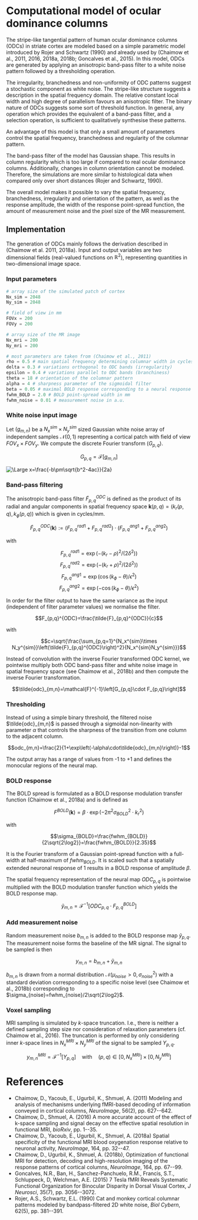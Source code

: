# Computational model of ocular dominance columns
The stripe-like tangential pattern of human ocular dominance columns (ODCs) in striate cortex are modeled based on a simple parametric model introduced by Rojer and Schwartz (1990) and already used by (Chaimow et al., 2011, 2016, 2018a, 2018b; Goncalves et al., 2015). In this model, ODCs are generated by applying an anisotropic band-pass filter to a white noise pattern followed by a thresholding operation.

The irregularity, branchedness and non-uniformity of ODC patterns suggest a stochastic component as white noise. The stripe-like structure suggests a description in the spatial frequency domain. The relative constant local width and high degree of parallelism favours an anisotropic filter. The binary nature of ODCs suggests some sort of threshold function. In general, any operation which provides the equivalent of a band-pass filter, and a selection operation, is sufficient to qualitatively synthesise these patterns.

An advantage of this model is that only a small amount of parameters control the spatial frequency, branchedness and regularity of the columnar pattern.

The band-pass filter of the model has Gaussian shape. This results in column regularity which is too large if compared to real ocular dominance columns. Additionally, changes in column orientation cannot be modeled. Therefore, the simulations are more similar to histological data when compared only over short distances (Rojer and Schwartz, 1990).

The overall model makes it possible to vary the spatial frequency, branchedness, irregularity and orientation of the pattern, as well as the response amplitude, the width of the response point-spread function, the amount of measurement noise and the pixel size of the MR measurement.

## Implementation
The generation of ODCs mainly follows the derivation described in (Chaimow et al. 2011, 2018a). Input and output variables are two dimensional fields (real-valued functions on $\mathbb{R}^2$), representing quantities in two-dimensional image space.

### Input parameters
~~~python
# array size of the simulated patch of cortex
Nx_sim = 2048
Ny_sim = 2048

# field of view in mm
FOVx = 200
FOVy = 200

# array size of the MR image
Nx_mri = 200
Ny_mri = 200

# most parameters are taken from (Chaimow et al., 2011)
rho = 0.5 # main spatial frequency determining columnar width in cycles/mm
delta = 0.3 # variations orthogonal to ODC bands (irregularity)
epsilon = 0.4 # variations parallel to ODC bands (branchiness)
theta = 18 # orientation of the columnar pattern
alpha = 4 # sharpness parameter of the sigmoidal filter
beta = 0.05 # maximal BOLD response corresponding to a neural response of 1
fwhm_BOLD = 2.0 # BOLD point-spread width in mm
fwhm_noise = 0.01 # measurement noise in a.u.
~~~

### White noise input image
Let $(g_{m,n}$) be a $N_x^{sim}\times N_y^{sim}$ sized Gaussian white noise array of independent samples $\mathcal{N}(0,1)$ representing a cortical patch with field of view $FOV_x\times FOV_y$. We compute the discrete Fourier transform $(G_{p,q})$.

$$G_{p,q}=\mathcal{F}\left[g_{m,n}\right]$$

<img src="https://latex.codecogs.com/svg.latex?\Large&space;G_{p,q}=\mathcal{F}\left[g_{m,n}\right]" title="\Large x=\frac{-b\pm\sqrt{b^2-4ac}}{2a}" />

### Band-pass filtering
The anisotropic band-pass filter $\tilde{F}_{p,q}^{ODC}$ is defined as the product of its radial and angular components in spatial frequency space $\boldsymbol k(p,q) = (k_r(p,q),k_{\phi}(p,q))$ which is given in cycles/mm.

$$\tilde{F}_{p,q}^{ODC}(\boldsymbol k):=(F_{p,q}^{rad1} + F_{p,q}^{rad2}) \cdot (F_{p,q}^{ang1} + F_{p,q}^{ang2})$$

with

$$F_{p,q}^{rad1} = \exp\left( -(k_r-\rho)^2 / (2\delta^2) \right)$$
$$F_{p,q}^{rad2} = \exp\left( -(k_r+\rho)^2 / (2\delta^2) \right)$$
$$F_{p,q}^{ang1} = \exp\left( \cos(k_{\phi}-\theta) / \epsilon^2 \right)$$
$$F_{p,q}^{ang2} = \exp\left( -\cos(k_{\phi}-\theta) / \epsilon^2 \right)$$

In order for the filter output to have the same variance as the input (independent of filter parameter values) we normalise the filter.

$$F_{p,q}^{ODC}=\frac{\tilde{F}_{p,q}^{ODC}}{c}$$

with

$$c=\sqrt{\frac{\sum_{p,q=1}^{N_x^{sim}\times N_y^{sim}}\left(\tilde{F}_{p,q}^{ODC}\right)^2}{N_x^{sim}N_y^{sim}}}$$

Instead of convolution with the inverse Fourier transformed ODC kernel, we pointwise multiply both ODC band-pass filter and white noise image in spatial frequency space (see Chaimow et al., 2018b) and then compute the inverse Fourier transformation.

$$\tilde{odc}_{m,n}=\mathcal{F}^{-1}\left[G_{p,q}\cdot F_{p,q}\right]$$

### Thresholding
Instead of using a simple binary threshold, the filtered noise $\tilde{odc}_{m,n}$ is passed through a sigmoidal non-linearity with parameter $\alpha$ that controls the sharpness of the transition from one column to the adjacent column.

$$odc_{m,n}=\frac{2}{1+\exp\left(-\alpha\cdot\tilde{odc}_{m,n}\right)}-1$$

The output array has a range of values from -1 to +1 and defines the monocular regions of the neural map.

### BOLD response
The BOLD spread is formulated as a BOLD response modulation transfer function (Chaimow et al., 2018a) and is defined as

$$F^{BOLD}(\boldsymbol k)=\beta\cdot\exp\left(-2\pi^2\sigma_{BOLD}^2\cdot k_r^2\right)$$

with

$$\sigma_{BOLD}=\frac{fwhm_{BOLD}}{2\sqrt{2\log2}}=\frac{fwhm_{BOLD}}{2.35}$$

It is the Fourier transform of a Gaussian point-spread function with a full-width at half-maximum of $fwhm_{BOLD}$. It is scaled such that a spatially extended neuronal response of 1 results in a BOLD response of amplitude $\beta$.

The spatial frequency representation of the neural map $ODC_{p,q}$ is pointwise multiplied with the BOLD modulation transfer function which yields the BOLD response map.

$$\tilde{y}_{m,n}=\mathcal F^{-1}\left[ODC_{p,q}\cdot F_{p,q}^{BOLD}\right]$$

### Add measurement noise
Random measurement noise $b_{m,n}$ is added to the BOLD response map $\tilde{y}_{p,q}$. The measurement noise forms the baseline of the MR signal. The signal to be sampled is then

$$y_{m,n}=b_{m,n}+\tilde{y}_{m,n}$$

$b_{m,n}$ is drawn from a normal distribution $\mathcal N(\mu_{noise}>0,\sigma_{noise}^2)$ with a standard deviation corresponding to a specific noise level (see Chaimow et al., 2018b) corresponding to $\sigma_{noise}=fwhm_{noise}/2\sqrt{2\log2}$.

### Voxel sampling
MRI sampling is simulated by $k$-space truncation. I.e., there is neither a defined sampling step size nor consideration of relaxation parameters (cf. Chaimow et al., 2016). The truncation is performed by only considering inner $k$-space lines in $N_x^{MRI}\times N_y^{MRI}$ of the signal to be sampled $Y_{p,q}$.

$$y_{m,n}^{MRI}=\mathcal{F}^{-1}\left[Y_{p,q}\right]\quad\text{with}\quad (p,q)\in[0,N_x^{MRI}]\times[0,N_y^{MRI}]$$

# References
- Chaimow, D., Yacoub, E., Ugurbil, K., Shmuel, A. (2011) Modeling and analysis of mechanisms underlying fMRI-based decoding of information conveyed in cortical columns, *NeuroImage*, 56(2), pp. 627--642.
- Chaimow, D., Shmuel, A. (2016) A more accurate account of the effect of k-space sampling and signal decay on the effective spatial resolution in functional MRI, *bioRxiv*, pp. 1--35.
- Chaimow, D., Yacoub, E., Ugurbil, K., Shmuel, A. (2018a) Spatial specificity of the functional MRI blood oxygenation response relative to neuronal activity, *NeuroImage*, 164, pp. 32--47.
- Chaimow, D., Ugurbil, K., Shmuel, A. (2018b), Optimization of functional MRI for detection, decoding and high-resolution imaging of the response patterns of cortical columns, *NeuroImage*, 164, pp. 67--99.
- Goncalves, N.R., Ban, H., Sanchez-Panchuelo, R.M., Francis, S.T., Schluppeck, D, Welchman, A.E. (2015) 7 Tesla fMRI Reveals Systematic Functional Organization for Binocular Disparity in Dorsal Visual Cortex, *J Neurosci*, 35(7), pp. 3056--3072.
- Rojer, A.S., Schwartz, E.L. (1990) Cat and monkey cortical columnar patterns modeled by bandpass-filtered 2D white noise, *Biol Cybern*, 62(5), pp. 381--391.
